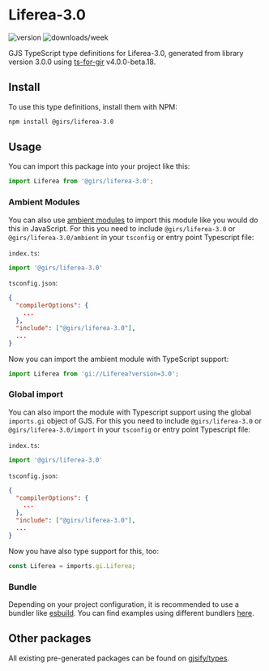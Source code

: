 
# Liferea-3.0

![version](https://img.shields.io/npm/v/@girs/liferea-3.0)
![downloads/week](https://img.shields.io/npm/dw/@girs/liferea-3.0)


GJS TypeScript type definitions for Liferea-3.0, generated from library version 3.0.0 using [ts-for-gir](https://github.com/gjsify/ts-for-gir) v4.0.0-beta.18.


## Install

To use this type definitions, install them with NPM:
```bash
npm install @girs/liferea-3.0
```

## Usage

You can import this package into your project like this:
```ts
import Liferea from '@girs/liferea-3.0';
```

### Ambient Modules

You can also use [ambient modules](https://github.com/gjsify/ts-for-gir/tree/main/packages/cli#ambient-modules) to import this module like you would do this in JavaScript.
For this you need to include `@girs/liferea-3.0` or `@girs/liferea-3.0/ambient` in your `tsconfig` or entry point Typescript file:

`index.ts`:
```ts
import '@girs/liferea-3.0'
```

`tsconfig.json`:
```json
{
  "compilerOptions": {
    ...
  },
  "include": ["@girs/liferea-3.0"],
  ...
}
```

Now you can import the ambient module with TypeScript support: 

```ts
import Liferea from 'gi://Liferea?version=3.0';
```

### Global import

You can also import the module with Typescript support using the global `imports.gi` object of GJS.
For this you need to include `@girs/liferea-3.0` or `@girs/liferea-3.0/import` in your `tsconfig` or entry point Typescript file:

`index.ts`:
```ts
import '@girs/liferea-3.0'
```

`tsconfig.json`:
```json
{
  "compilerOptions": {
    ...
  },
  "include": ["@girs/liferea-3.0"],
  ...
}
```

Now you have also type support for this, too:

```ts
const Liferea = imports.gi.Liferea;
```

### Bundle

Depending on your project configuration, it is recommended to use a bundler like [esbuild](https://esbuild.github.io/). You can find examples using different bundlers [here](https://github.com/gjsify/ts-for-gir/tree/main/examples).

## Other packages

All existing pre-generated packages can be found on [gjsify/types](https://github.com/gjsify/types).

